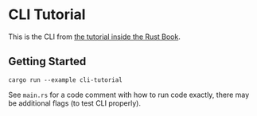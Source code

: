 # CLI Tutorial

This is the CLI from [the tutorial inside the Rust Book](https://doc.rust-lang.org/book/ch12-00-an-io-project.html).

## Getting Started

`cargo run --example cli-tutorial`

See `main.rs` for a code comment with how to run code exactly, there may be additional flags (to test CLI properly).
